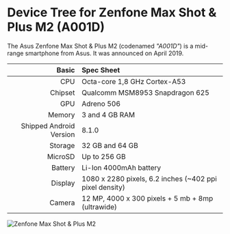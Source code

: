 Device Tree for Zenfone Max Shot & Plus M2 (A001D)
===========================================

The Asus Zenfone Max Shot & Plus M2 (codenamed _"A001D"_) is a mid-range smartphone from Asus.
It was announced on April 2019.

Basic   | Spec Sheet
-------:|:-------------------------
CPU     | Octa-core 1,8 GHz Cortex-A53
Chipset | Qualcomm MSM8953 Snapdragon 625
GPU     | Adreno 506
Memory  | 3 and 4 GB RAM
Shipped Android Version | 8.1.0
Storage | 32 GB and 64 GB
MicroSD | Up to 256 GB
Battery | Li-Ion 4000mAh battery
Display | 1080 x 2280 pixels, 6.2 inches (~402 ppi pixel density)
Camera  | 12 MP, 4000 x 300 pixels + 5 mb + 8mp (ultrawide) 


![Zenfone Max Shot & Plus M2](https://fdn2.gsmarena.com/vv/pics/asus/asus-zenfone-max-shot-1.jpg "Zenfone Max Shot & Plus M2")
